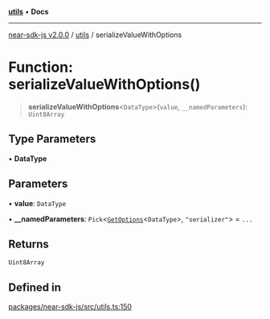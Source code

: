 [**utils**](../README.md) • **Docs**

***

[near-sdk-js v2.0.0](../../packages.md) / [utils](../README.md) / serializeValueWithOptions

# Function: serializeValueWithOptions()

> **serializeValueWithOptions**\<`DataType`\>(`value`, `__namedParameters`): `Uint8Array`

## Type Parameters

• **DataType**

## Parameters

• **value**: `DataType`

• **\_\_namedParameters**: `Pick`\<[`GetOptions`](../../types/collections/interfaces/GetOptions.md)\<`DataType`\>, `"serializer"`\> = `...`

## Returns

`Uint8Array`

## Defined in

[packages/near-sdk-js/src/utils.ts:150](https://github.com/dim-daskalov/near-sdk-js/blob/1a0ba6d21107f9be72f7c7293e6bb551722b82bb/packages/near-sdk-js/src/utils.ts#L150)
